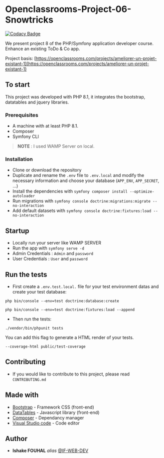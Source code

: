 # Openclassrooms-Project-06-Snowtricks

[![Codacy Badge](https://app.codacy.com/project/badge/Grade/44e220000b174e3c8df750ccdaaf8203)](https://app.codacy.com/gh/if-web-dev/Openclassrooms-Project-08-ToDo-List/dashboard?utm_source=gh&utm_medium=referral&utm_content=&utm_campaign=Badge_grade)

We present project 8 of the PHP/Symfony application developer course. Enhance an existing ToDo & Co app.

Project basis: [https://openclassrooms.com/projects/ameliorer-un-projet-existant-1](https://openclassrooms.com/projects/ameliorer-un-projet-existant-1)


## To start

This project was developed with PHP 8.1, it integrates the bootstrap, datatables and jquery libraries.

### Prerequisites

- A machine with at least PHP 8.1.
- Composer
- Symfony CLI
> **NOTE** : I used WAMP Server on local.

### Installation

- Clone or download the repository
- Duplicate and rename the `.env` file to `.env.local` and modify the necessary information and choose your database (`APP_ENV`, `APP_SECRET`, ...)
- Install the dependencies with `symfony composer install --optimize-autoloader`
- Run migrations with `symfony console doctrine:migrations:migrate --no-interaction`
- Add default datasets with `symfony console doctrine:fixtures:load --no-interaction`

## Startup

- Locally run your server like WAMP SERVER
- Run the app with `symfony serve -d`
- Admin Credentials : `Admin` and `password`
- User Credentials : `User` and `password`

## Run the tests

- First create a  `.env.test.local.`  file for your test environment datas and create your test database:

`php bin/console --env=test doctrine:database:create`

`php bin/console --env=test doctrine:fixtures:load --append`

- Then run the tests:

 `./vendor/bin/phpunit tests`

You can add this flag to generate a HTML render of your tests.

`--coverage-html public/test-coverage`

## Contributing

- If you would like to contribute to this project, please read  `CONTRIBUTING.md`

## Made with

* [Bootstrap](https://getbootstrap.com/) - Framework CSS (front-end)
* [DataTables](https://datatables.net/) - Javascript library (front-end)
* [Composer](https://getcomposer.org/) - Dependancy manager
* [Visual Studio code](https://code.visualstudio.com/) - Code editor

## Author

* **Ishake FOUHAL** _alias_ [@IF-WEB-DEV](https://github.com/if-web-dev)
